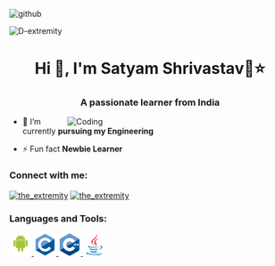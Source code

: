 

![github](https://github.com/D-extremity/D-extremity/assets/83233310/066f40d7-388d-4464-ba5c-05b8062eaf81)


<p align="left"> <img src="https://komarev.com/ghpvc/?username=D-extremity&label=Profile%20views&color=0e75b6&style=flat" alt="D-extremity" /> </p>
<h1 align="center">Hi 👋, I'm Satyam Shrivastav🧿⭐</h1>
<h3 align="center">A passionate learner from India</h3>
<img align="right" alt="Coding" width="400" src="https://cdn.dribbble.com/users/1162077/screenshots/5403918/focus-animation.gif">

- 🔭 I’m currently **pursuing my Engineering**

- ⚡ Fun fact **Newbie Learner**

<h3 align="left">Connect with me:</h3>
<p align="left">
<a href="https://instagram.com/the_extremity" target="blank"><img align="center" src="https://raw.githubusercontent.com/rahuldkjain/github-profile-readme-generator/master/src/images/icons/Social/instagram.svg" alt="the_extremity" height="30" width="40" /></a>
<a href="https://discord.gg/the_extremity" target="blank"><img align="center" src="https://raw.githubusercontent.com/rahuldkjain/github-profile-readme-generator/master/src/images/icons/Social/discord.svg" alt="the_extremity" height="30" width="40" /></a>
</p>

<h3 align="left">Languages and Tools:</h3>
<p align="left"> <a href="https://developer.android.com" target="_blank" rel="noreferrer"> <img src="https://raw.githubusercontent.com/devicons/devicon/master/icons/android/android-original-wordmark.svg" alt="android" width="40" height="40"/> </a> <a href="https://www.cprogramming.com/" target="_blank" rel="noreferrer"> <img src="https://raw.githubusercontent.com/devicons/devicon/master/icons/c/c-original.svg" alt="c" width="40" height="40"/> </a> <a href="https://www.w3schools.com/cpp/" target="_blank" rel="noreferrer"> <img src="https://raw.githubusercontent.com/devicons/devicon/master/icons/cplusplus/cplusplus-original.svg" alt="cplusplus" width="40" height="40"/> </a> <a href="https://www.java.com" target="_blank" rel="noreferrer"> <img src="https://raw.githubusercontent.com/devicons/devicon/master/icons/java/java-original.svg" alt="java" width="40" height="40"/> </a> </p>

</p>

